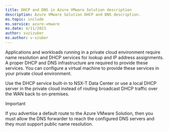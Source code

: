 ```yaml
---
title: DHCP and DNS in Azure VMware Solution description
description: Azure VMware Solution DHCP and DNS description.
ms.topic: include
ms.service: azure-vmware
ms.date: 4/11/2023
author: suzizuber
ms.author: v-szuber
---
```


<!-- Used in tutorial-network-checklist.md and configure-dhcp-azure-vmware-solution.md -->

Applications and workloads running in a private cloud environment require name resolution and DHCP services for lookup and IP address assignments. A proper DHCP and DNS infrastructure are required to provide these services. You can configure a virtual machine to provide these services in your private cloud environment.  

Use the DHCP service built-in to NSX-T Data Center or use a local DHCP server in the private cloud instead of routing broadcast DHCP traffic over the WAN back to on-premises.

> [!IMPORTANT]
> If you advertise a default route to the Azure VMware Solution, then you must allow the DNS forwarder to reach the configured DNS servers and they must support public name resolution.
